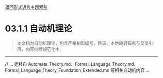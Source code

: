 [返回形式语言主题索引](./README.md)

# 03.1.1 自动机理论

> 本文档为自动机理论，包含严格树形编号、目录、本地跳转锚点与交叉引用，内容持续规范化中。

---

// ... 迁移自 Automata_Theory.md、Formal_Language_Theory.md、Formal_Language_Theory_Foundation_Extended.md 等相关自动机内容 ...

